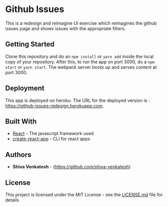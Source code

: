 # Github Issues

This is a redesign and reimagine UI exercise which reimagines the github issues page and shows issues with the appropriate filters.

## Getting Started

Clone this repository and do an `npm install` or `yarn add` inside the local copy of your repository.
After this, to run the app on port 3000, do a `npm start` or `yarn start`. The webpack server boots up and serves content at port 3000.

## Deployment

This app is deployed on heroku.
The URL for the deployed version is : https://github-issues-redesign.herokuapp.com.

## Built With

* [React](https://github.com/facebook/react) - The javascript framework used
* [create-react-app](https://github.com/facebookincubator/create-react-app) - CLI for react apps

## Authors

* **Shiva Venkatesh** - (https://github.com/shiva-venkatesh)

## License

This project is licensed under the MIT License - see the [LICENSE.md](LICENSE.md) file for details

